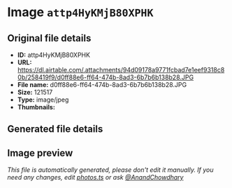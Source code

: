 # Image `attp4HyKMjB80XPHK`

## Original file details

- **ID:** attp4HyKMjB80XPHK
- **URL:** https://dl.airtable.com/.attachments/94d09178a9771fcbad7e1eef9318c80b/258419f9/d0ff88e6-ff64-474b-8ad3-6b7b6b138b28.JPG
- **File name:** d0ff88e6-ff64-474b-8ad3-6b7b6b138b28.JPG
- **Size:** 121517
- **Type:** image/jpeg
- **Thumbnails:**


## Generated file details



## Image preview



_This file is automatically generated, please don't edit it manually. If you need any changes, edit [photos.ts](/photos.ts) or ask [@AnandChowdhary](https://github.com/AnandChowdhary)_

